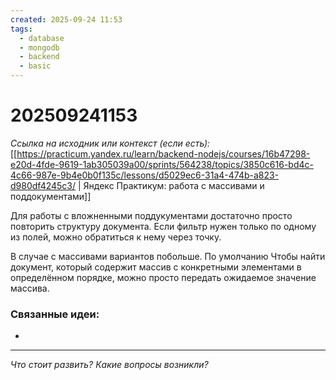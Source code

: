 ```yaml
---
created: 2025-09-24 11:53
tags:
  - database
  - mongodb
  - backend
  - basic
---
```

# 202509241153

*Ссылка на исходник или контекст (если есть):* [[https://practicum.yandex.ru/learn/backend-nodejs/courses/16b47298-e20d-4fde-9619-1ab305039a00/sprints/564238/topics/3850c616-bd4c-4c66-987e-9b4e0b0f135c/lessons/d5029ec6-31a4-474b-a823-d980df4245c3/ | Яндекс Практикум: работа с массивами и поддокументами]] 

Для работы с вложненными поддукументами достаточно просто повторить структуру документа. Если фильтр нужен только по одному из полей, можно обратиться к нему через точку.

В случае с массивами вариантов побольше. По умолчанию Чтобы найти документ, который содержит массив с конкретными элементами в определённом порядке, можно просто передать ожидаемое значение массива. 
### Связанные идеи:
*   
---

*Что стоит развить? Какие вопросы возникли?*